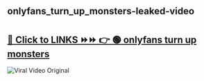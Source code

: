 
 ## onlyfans_turn_up_monsters-leaked-video 

# <h2><a href="https://clipsfans.com/onlyfans_turn_up_monsters&ref=git">🔗 Click to LINKS ⏩⏩ 👉 🟢 onlyfans turn up monsters </a></h2>

<a href="https://clipsfans.com/onlyfans_turn_up_monsters&ref=git" rel="nofollow" data-target="animated-image.originalLink"><img src="https://i.ibb.co.com/xMMVF88/686577567.gif" alt="Viral Video Original" style="max-width: 100%; display: inline-block;" data-target="animated-image.originalImage"></a>
